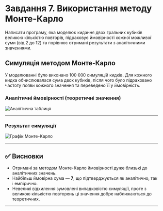 # Завдання 7. Використання методу Монте-Карло


Написати програму, яка моделює кидання двох гральних кубиків великою кількістю повторів, підраховує ймовірності кожної можливої суми (від 2 до 12) та порівнює отримані результати з аналітичними значеннями.

## Симуляція методом Монте-Карло

У моделюванні було виконано 100 000 симуляцій кидків. Для кожного кидка обчислювалася сума двох кубиків, після чого було підраховано частоту появи кожного значення та переведено її у ймовірність.

###  Аналітичні ймовірності (теоретичні значення)


![Аналітична таблиця](analytical.jpeg)

---

### Результат симуляції

![Графік Монте-Карло](monte_carlo.jpeg)

---

## ✅ Висновки

- Отримані за методом Монте-Карло ймовірності дуже близькі до аналітичних значень.
- Найбільш ймовірна сума — **7**, що підтверджується як аналітично, так і емпірично.
- Невеликі відхилення зумовлені випадковістю симуляції, проте з великою кількістю повторень ці значення добре наближаються до теоретичних.

---


